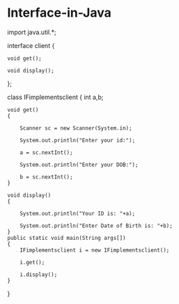 # Interface-in-Java

import java.util.*;

interface client 
{

    void get();
    
    void display();
};

class IFimplementsclient
{
    int a,b;
    
    void get()
    {
    
        Scanner sc = new Scanner(System.in);
        
        System.out.println("Enter your id:");
        
        a = sc.nextInt();
        
        System.out.println("Enter your DOB:");
        
        b = sc.nextInt();
    }
    
    void display()
    {
    
        System.out.println("Your ID is: "+a);
        
        System.out.println("Enter Date of Birth is: "+b);
    }
    public static void main(String args[])
    {
        IFimplementsclient i = new IFimplementsclient();
        
        i.get();
        
        i.display();
    }
}

